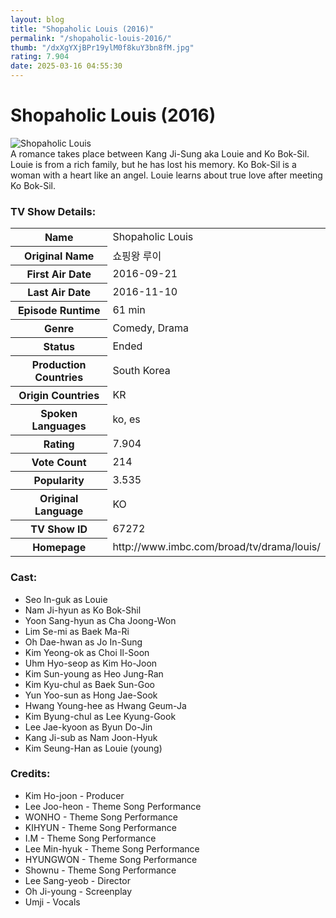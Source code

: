 ```yaml
---
layout: blog
title: "Shopaholic Louis (2016)"
permalink: "/shopaholic-louis-2016/"
thumb: "/dxXgYXjBPr19ylM0f8kuY3bn8fM.jpg"
rating: 7.904
date: 2025-03-16 04:55:30
---
```

<h1 class="title">Shopaholic Louis (2016)</h1><div class="poster"><img src="{{ site.imglink }}/dxXgYXjBPr19ylM0f8kuY3bn8fM.jpg" class="img-fluid my-3" alt="Shopaholic Louis"/></div><div class="plot">A romance takes place between Kang Ji-Sung aka Louie and Ko Bok-Sil. Louie is from a rich family, but he has lost his memory. Ko Bok-Sil is a woman with a heart like an angel. Louie learns about true love after meeting Ko Bok-Sil.</div><h3>TV Show Details:</h3><table class="table table-bordered details"><tr><th>Name</th><td>Shopaholic Louis</td></tr><tr><th>Original Name</th><td>쇼핑왕 루이</td></tr><tr><th>First Air Date</th><td>2016-09-21</td></tr><tr><th>Last Air Date</th><td>2016-11-10</td></tr><tr><th>Episode Runtime</th><td>61 min</td></tr><tr><th>Genre</th><td>Comedy, Drama</td></tr><tr><th>Status</th><td>Ended</td></tr><tr><th>Production Countries</th><td>South Korea</td></tr><tr><th>Origin Countries</th><td>KR</td></tr><tr><th>Spoken Languages</th><td>ko, es</td></tr><tr><th>Rating</th><td>7.904</td></tr><tr><th>Vote Count</th><td>214</td></tr><tr><th>Popularity</th><td>3.535</td></tr><tr><th>Original Language</th><td>KO</td></tr><tr><th>TV Show ID</th><td>67272</td></tr><tr><th>Homepage</th><td>http://www.imbc.com/broad/tv/drama/louis/</td></tr></table><h3>Cast:</h3><ul class="list-group cast"><li>Seo In-guk as Louie</li><li>Nam Ji-hyun as Ko Bok-Shil</li><li>Yoon Sang-hyun as Cha Joong-Won</li><li>Lim Se-mi as Baek Ma-Ri</li><li>Oh Dae-hwan as Jo In-Sung</li><li>Kim Yeong-ok as Choi Il-Soon</li><li>Uhm Hyo-seop as Kim Ho-Joon</li><li>Kim Sun-young as Heo Jung-Ran</li><li>Kim Kyu-chul as Baek Sun-Goo</li><li>Yun Yoo-sun as Hong Jae-Sook</li><li>Hwang Young-hee as Hwang Geum-Ja</li><li>Kim Byung-chul as Lee Kyung-Gook</li><li>Lee Jae-kyoon as Byun Do-Jin</li><li>Kang Ji-sub as Nam Joon-Hyuk</li><li>Kim Seung-Han as Louie (young)</li></ul><h3>Credits:</h3><ul class="list-group crew"><li>Kim Ho-joon - Producer</li><li>Lee Joo-heon - Theme Song Performance</li><li>WONHO - Theme Song Performance</li><li>KIHYUN - Theme Song Performance</li><li>I.M - Theme Song Performance</li><li>Lee Min-hyuk - Theme Song Performance</li><li>HYUNGWON - Theme Song Performance</li><li>Shownu - Theme Song Performance</li><li>Lee Sang-yeob - Director</li><li>Oh Ji-young - Screenplay</li><li>Umji - Vocals</li></ul>